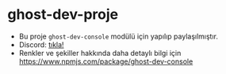 # ghost-dev-proje
    
  - Bu proje `ghost-dev-console` modülü için yapılıp paylaşılmıştır.
  - Discord: [tıkla!](https://discord.gg/SGdy3jtMCB)
  - Renkler ve şekiller hakkında daha detaylı bilgi için https://www.npmjs.com/package/ghost-dev-console
